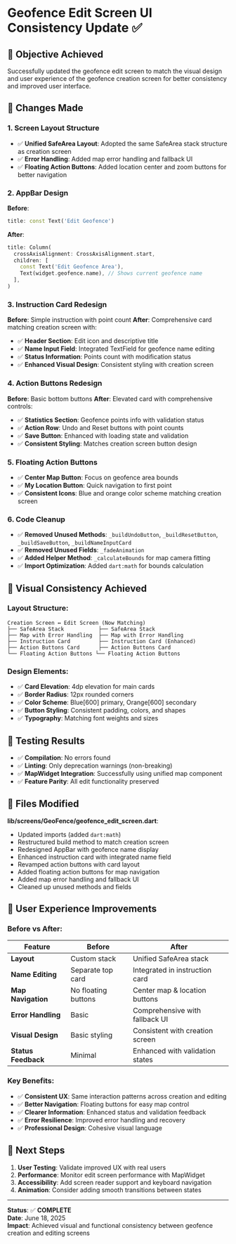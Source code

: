 # Geofence Edit Screen UI Consistency Update ✅

## 🎯 **Objective Achieved**

Successfully updated the geofence edit screen to match the visual design and user experience of the geofence creation screen for better consistency and improved user interface.

## 🔄 **Changes Made**

### 1. **Screen Layout Structure**

- ✅ **Unified SafeArea Layout**: Adopted the same SafeArea stack structure as creation screen
- ✅ **Error Handling**: Added map error handling and fallback UI
- ✅ **Floating Action Buttons**: Added location center and zoom buttons for better navigation

### 2. **AppBar Design**

**Before**:

```dart
title: const Text('Edit Geofence')
```

**After**:

```dart
title: Column(
  crossAxisAlignment: CrossAxisAlignment.start,
  children: [
    const Text('Edit Geofence Area'),
    Text(widget.geofence.name), // Shows current geofence name
  ],
)
```

### 3. **Instruction Card Redesign**

**Before**: Simple instruction with point count
**After**: Comprehensive card matching creation screen with:

- ✅ **Header Section**: Edit icon and descriptive title
- ✅ **Name Input Field**: Integrated TextField for geofence name editing
- ✅ **Status Information**: Points count with modification status
- ✅ **Enhanced Visual Design**: Consistent styling with creation screen

### 4. **Action Buttons Redesign**

**Before**: Basic bottom buttons
**After**: Elevated card with comprehensive controls:

- ✅ **Statistics Section**: Geofence points info with validation status
- ✅ **Action Row**: Undo and Reset buttons with point counts
- ✅ **Save Button**: Enhanced with loading state and validation
- ✅ **Consistent Styling**: Matches creation screen button design

### 5. **Floating Action Buttons**

- ✅ **Center Map Button**: Focus on geofence area bounds
- ✅ **My Location Button**: Quick navigation to first point
- ✅ **Consistent Icons**: Blue and orange color scheme matching creation screen

### 6. **Code Cleanup**

- ✅ **Removed Unused Methods**: `_buildUndoButton`, `_buildResetButton`, `_buildSaveButton`, `_buildNameInputCard`
- ✅ **Removed Unused Fields**: `_fadeAnimation`
- ✅ **Added Helper Method**: `_calculateBounds` for map camera fitting
- ✅ **Import Optimization**: Added `dart:math` for bounds calculation

## 🎨 **Visual Consistency Achieved**

### Layout Structure:

```
Creation Screen ↔ Edit Screen (Now Matching)
├── SafeArea Stack           ├── SafeArea Stack
├── Map with Error Handling  ├── Map with Error Handling
├── Instruction Card         ├── Instruction Card (Enhanced)
├── Action Buttons Card      ├── Action Buttons Card
└── Floating Action Buttons └── Floating Action Buttons
```

### Design Elements:

- ✅ **Card Elevation**: 4dp elevation for main cards
- ✅ **Border Radius**: 12px rounded corners
- ✅ **Color Scheme**: Blue[600] primary, Orange[600] secondary
- ✅ **Button Styling**: Consistent padding, colors, and shapes
- ✅ **Typography**: Matching font weights and sizes

## 🧪 **Testing Results**

- ✅ **Compilation**: No errors found
- ✅ **Linting**: Only deprecation warnings (non-breaking)
- ✅ **MapWidget Integration**: Successfully using unified map component
- ✅ **Feature Parity**: All edit functionality preserved

## 📁 **Files Modified**

**lib/screens/GeoFence/geofence_edit_screen.dart**:

- Updated imports (added `dart:math`)
- Restructured build method to match creation screen
- Redesigned AppBar with geofence name display
- Enhanced instruction card with integrated name field
- Revamped action buttons with card layout
- Added floating action buttons for map navigation
- Added map error handling and fallback UI
- Cleaned up unused methods and fields

## 🎯 **User Experience Improvements**

### Before vs After:

| Feature             | Before              | After                           |
| ------------------- | ------------------- | ------------------------------- |
| **Layout**          | Custom stack        | Unified SafeArea stack          |
| **Name Editing**    | Separate top card   | Integrated in instruction card  |
| **Map Navigation**  | No floating buttons | Center map & location buttons   |
| **Error Handling**  | Basic               | Comprehensive with fallback UI  |
| **Visual Design**   | Basic styling       | Consistent with creation screen |
| **Status Feedback** | Minimal             | Enhanced with validation states |

### Key Benefits:

- ✅ **Consistent UX**: Same interaction patterns across creation and editing
- ✅ **Better Navigation**: Floating buttons for easy map control
- ✅ **Clearer Information**: Enhanced status and validation feedback
- ✅ **Error Resilience**: Improved error handling and recovery
- ✅ **Professional Design**: Cohesive visual language

## 🔮 **Next Steps**

1. **User Testing**: Validate improved UX with real users
2. **Performance**: Monitor edit screen performance with MapWidget
3. **Accessibility**: Add screen reader support and keyboard navigation
4. **Animation**: Consider adding smooth transitions between states

---

**Status**: ✅ **COMPLETE**  
**Date**: June 18, 2025  
**Impact**: Achieved visual and functional consistency between geofence creation and editing screens

